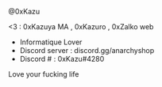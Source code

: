 @0xKazu

<3 : 0xKazuya MA , 0xKazuro , 0xZalko web

* Informatique Lover 
* Discord server : discord.gg/anarchyshop
* Discord # : 0xKazu#4280 

Love your fucking life
